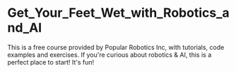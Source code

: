 # Get_Your_Feet_Wet_with_Robotics_and_AI
This is a free course provided by Popular Robotics Inc, with tutorials, code examples and exercises. If you're curious about robotics &amp; AI, this is a perfect place to start! It's fun!
